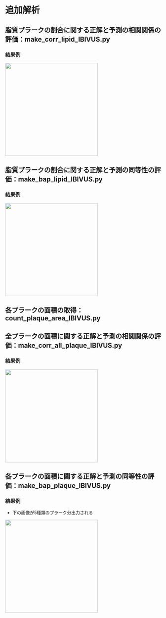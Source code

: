 # 追加解析
## 脂質プラークの割合に関する正解と予測の相関関係の評価：make_corr_lipid_IBIVUS.py

### 結果例

<img src=https://github.com/RyoTakeshita0910/IVUS-2024/assets/104045526/94462b83-3be3-46f5-a8e6-ed6f6a67bdcf.png width="300">


## 脂質プラークの割合に関する正解と予測の同等性の評価：make_bap_lipid_IBIVUS.py
### 結果例
<img src=https://github.com/RyoTakeshita0910/IVUS-2024/assets/104045526/74f2ae93-ebd6-4542-a1e9-1c611cdf8a9d.png width="300">


### 


## 各プラークの面積の取得：count_plaque_area_IBIVUS.py

### 

## 全プラークの面積に関する正解と予測の相関関係の評価：make_corr_all_plaque_IBIVUS.py
### 結果例
<img src=https://github.com/RyoTakeshita0910/IVUS-2024/assets/104045526/3e54d865-238f-4422-b3c1-076289e1390d.png width="300">



### 

## 各プラークの面積に関する正解と予測の同等性の評価：make_bap_plaque_IBIVUS.py
### 結果例
- 下の画像が5種類のプラーク分出力される
<img src=https://github.com/RyoTakeshita0910/IVUS-2024/assets/104045526/ad802198-f932-4026-a2e6-5d7a45b108a3.png width="300">



